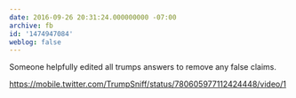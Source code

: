 ```yaml
---
date: 2016-09-26 20:31:24.000000000 -07:00
archive: fb
id: '1474947084'
weblog: false
---
```


Someone helpfully edited all trumps answers to remove any false claims. 

https://mobile.twitter.com/TrumpSniff/status/780605977112424448/video/1
